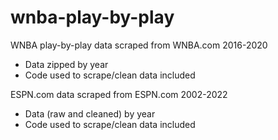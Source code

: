 # wnba-play-by-play

WNBA play-by-play data scraped from WNBA.com 2016-2020
- Data zipped by year
- Code used to scrape/clean data included

ESPN.com data scraped from ESPN.com 2002-2022
- Data (raw and cleaned) by year
- Code used to scrape/clean data included

